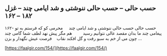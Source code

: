 ## حسب حالی – حسب حالی ننوشتی و شد ایامی چند – غزل ۱۸۲ – ۱۶۲


۱۶۲- حسب حالی حسب حالی ننوشتی و شد ایامی چند     محرمی کو که فرستم به تو پیغامی چند ما بدان مقصد عالی نتوانیم رسید         هم مگر پیش نهد لطف شما گامی چند چون می از خم به سبو رفت و گل افکند نقاب    فرصت عیش نگهدار و بزن &#8230;

[https://faalgir.com/154/](https://faalgir.com/154/) 